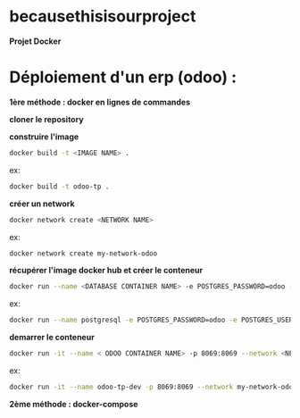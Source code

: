 # becausethisisourproject

**Projet Docker**

# Déploiement d'un erp (odoo) : 

**1ère méthode : docker en lignes de commandes**

__cloner le repository__

__construire l'image__
```sh
docker build -t <IMAGE NAME> .
```
ex:
```sh
docker build -t odoo-tp .
```

__créer un network__
```sh
docker network create <NETWORK NAME>
```
ex:
```sh
docker network create my-network-odoo
```

__récupérer l'image docker hub et créer le conteneur__

```sh
docker run --name <DATABASE CONTAINER NAME> -e POSTGRES_PASSWORD=odoo -e POSTGRES_USER=odoo -e POSTGRES_DB=postgres -d postgres --network <NETWORK NAME>
```
ex:
```sh
docker run --name postgresql -e POSTGRES_PASSWORD=odoo -e POSTGRES_USER=odoo -e POSTGRES_DB=postgres -d postgres
```

__demarrer le conteneur__
```sh  
docker run -it --name < ODOO CONTAINER NAME> -p 8069:8069 --network <NETWORK NAME> <IMAGE NAME>
```
ex:
```sh
docker run -it --name odoo-tp-dev -p 8069:8069 --network my-network-odoo odoo-tp
```

**2ème méthode : docker-compose**
